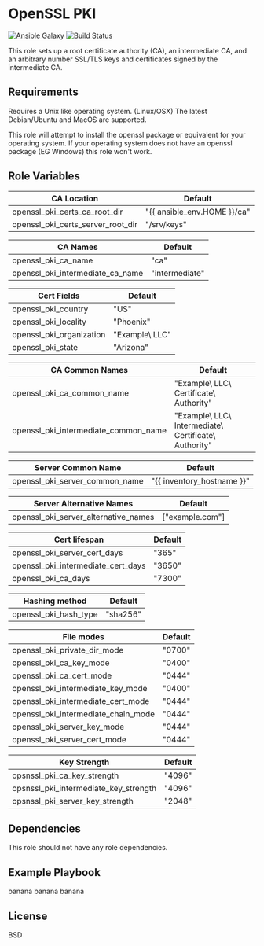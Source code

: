 OpenSSL PKI
=========
[![Ansible Galaxy](https://img.shields.io/badge/role-dggreenbaum.openssl--pki-blue.svg)](https://galaxy.ansible.com/dggreenbaum/openssl-pki/) [![Build Status](https://travis-ci.org/dggreenbaum/openssl-pki.svg?branch=master)](https://travis-ci.org/dggreenbaum/openssl-pki)

This role sets up a root certificate authority (CA), an intermediate CA, and an arbitrary number SSL/TLS keys and certificates signed by the intermediate CA.

Requirements
------------

Requires a Unix like operating system. (Linux/OSX) The latest Debian/Ubuntu and MacOS are supported.

This role will attempt to install the openssl package or equivalent for your operating system. If your operating system does not have an openssl package (EG Windows) this role won't work.

Role Variables
--------------

|CA Location|Default|
|---|---|
|openssl_pki_certs_ca_root_dir|"{{ ansible_env.HOME }}/ca"|
|openssl_pki_certs_server_root_dir|"/srv/keys"|

|CA Names|Default|
|---|---|
|openssl_pki_ca_name|"ca"|
|openssl_pki_intermediate_ca_name|"intermediate"|

|Cert Fields|Default|
|---|---|
|openssl_pki_country|"US"|
|openssl_pki_locality|"Phoenix"|
|openssl_pki_organization|"Example\\ LLC"|
|openssl_pki_state|"Arizona"|

|CA Common Names|Default|
|---|---|
|openssl_pki_ca_common_name|"Example\\ LLC\\ Certificate\\ Authority"|
|openssl_pki_intermediate_common_name|"Example\\ LLC\\ Intermediate\\ Certificate\\ Authority"|

|Server Common Name|Default|
|---|---|
|openssl_pki_server_common_name|"{{ inventory_hostname }}"|

|Server Alternative Names|Default|
|---|---|
|openssl_pki_server_alternative_names|["example.com"]|

|Cert lifespan|Default|
|---|---|
|openssl_pki_server_cert_days|"365"|
|openssl_pki_intermediate_cert_days|"3650"|
|openssl_pki_ca_days|"7300"|

|Hashing method|Default|
|---|---|
|openssl_pki_hash_type|"sha256"|

|File modes|Default|
|---|---|
|openssl_pki_private_dir_mode|"0700"|
|openssl_pki_ca_key_mode|"0400"|
|openssl_pki_ca_cert_mode|"0444"|
|openssl_pki_intermediate_key_mode|"0400"|
|openssl_pki_intermediate_cert_mode|"0444"|
|openssl_pki_intermediate_chain_mode|"0444"|
|openssl_pki_server_key_mode|"0444"|
|openssl_pki_server_cert_mode|"0444"|

|Key Strength|Default|
|---|---|
|opsnssl_pki_ca_key_strength|"4096"|
|opsnssl_pki_intermediate_key_strength|"4096"|
|opsnssl_pki_server_key_strength|"2048"|

Dependencies
------------

This role should not have any role dependencies.

Example Playbook
----------------

banana banana banana

License
-------

BSD
